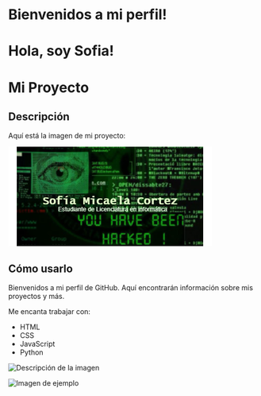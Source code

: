 # Bienvenidos a mi perfil!

<html>
<head>
 
</body>
</html>

<h1>Hola, soy Sofia!</h1>

# Mi Proyecto

## Descripción

Aquí está la imagen de mi proyecto:

![Descripción de la imagen](https://github.com/sofiacortexmicaela/sofiacortexmicaela/blob/main/gitdrawio.png?raw=true)

## Cómo usarlo 


<p>Bienvenidos a mi perfil de GitHub. Aquí encontrarán información sobre mis proyectos y más.</p>

<p>Me encanta trabajar con:</p>
<ul>
    <li>HTML</li>
    <li>CSS</li>
    <li>JavaScript</li>
    <li>Python</li>
</ul>

![Descripción de la imagen]([images/gitdrawlio.jpg](https://github.com/sofiacortexmicaela/sofiacortexmicaela/blob/main/gitdrawio.png)) 

<img src="foto git.drawlio" alt="Imagen de ejemplo">

<!-- Puedes añadir más HTML y CSS para personalizar aún más tu perfil -->
